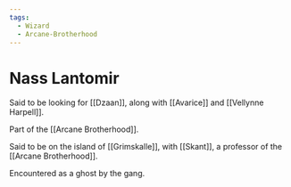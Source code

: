 ```yaml
---
tags:
  - Wizard
  - Arcane-Brotherhood
---
```

# Nass Lantomir 

Said to be looking for [[Dzaan]], along with [[Avarice]] and [[Vellynne Harpell]].

Part of the [[Arcane Brotherhood]].

Said to be on the island of [[Grimskalle]], with [[Skant]], a professor of the [[Arcane Brotherhood]].

Encountered as a ghost by the gang.